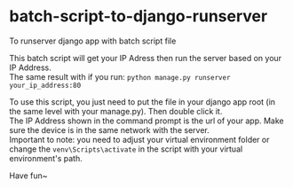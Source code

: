 # batch-script-to-django-runserver
To runserver django app with batch script file

This batch script will get your IP Adress then run the server based on your IP Address.
<br>The same result with if you run: `python manage.py runserver your_ip_address:80`

To use this script, you just need to put the file in your django app root (in the same level with your manage.py). Then double click it. 
<br>The IP Address shown in the command prompt is the url of your app. Make sure the device is in the same network with the server.
<br>Important to note: you need to adjust your virtual environment folder or change the `venv\Scripts\activate` in the script with your virtual environment's path.

Have fun~
